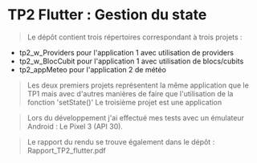 # TP2 Flutter : Gestion du state

>Le dépôt contient trois répertoires correspondant à trois projets : 
- tp2_w_Providers pour l'application 1 avec utilisation de providers
- tp2_w_BlocCubit pour l'application 1 avec utilisation de blocs/cubits
- tp2_appMeteo pour l'application 2 de météo

>Les deux premiers projets représentent la même application que le TP1 mais avec d'autres manières de faire que l'utilisation de la fonction 'setState()'
>Le troisième projet est une application

>Lors du développement j'ai effectué mes tests avec un émulateur Android : Le Pixel 3 (API 30).

>Le rapport du rendu se trouve également dans le dépôt : Rapport_TP2_flutter.pdf
